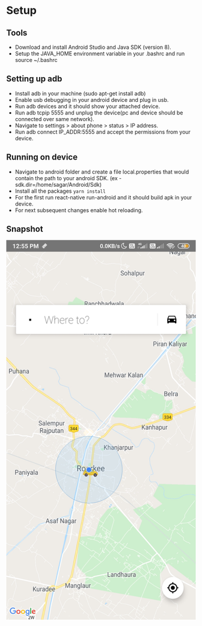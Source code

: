 # Setup
    
## Tools

   - Download and install Android Studio and Java SDK (version 8).
   - Setup the JAVA_HOME environment variable in your .bashrc and run source ~/.bashrc

## Setting up adb

   - Install adb in your machine (sudo apt-get install adb)
   - Enable usb debugging in your android device and plug in usb.
   - Run adb devices and it should show your attached device.
   - Run adb tcpip 5555 and unplug the device(pc and device should be connected over same network).
   - Navigate to settings > about phone > status > IP address.
   - Run adb connect IP_ADDR:5555 and accept the permissions from your device.

## Running on device

   - Navigate to android folder and create a file local.properties that would contain the path to your android SDK. (ex - sdk.dir=/home/sagar/Android/Sdk)
   - Install all the packages ```yarn install```
   - For the first run react-native run-android and it should build apk in your device.
   - For next subsequent changes enable hot reloading.

## Snapshot

<img src='./assets/snapshot/snapshot1.jpg'>
